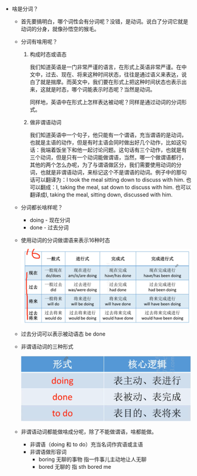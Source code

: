 - 啥是分词？

  - 首先要搞明白，哪个词性会有分词呢？没错，是动词。说白了分词它就是动词的分身，就像孙悟空的猴毛。

  - 分词有啥用呢？

    1. 构成时态或语态

       我们知道英语是一门非常严谨的语言，在形式上英语非常严谨。在中文中，过去、现在、将来这种时间状态，往往是通过语义来表达，说白了就是揣摩。而英文中，我们要在形式上把这种时间状态也表示出来，这就是时态，哪个词能表示时态呢？当然是动词。

       同样地，英语中在形式上怎样表达被动呢？同样是通过动词的分词形式。

    2. 做非谓语动词

       我们知道英语中一个句子，他只能有一个谓语，充当谓语的是动词，也就是主语的动作，但是有时主语会同时做出好几个动作，比如这句话：我端着饭坐下和他一起讨论问题。这句话有三个动作，也就是有三个动词，但是只有一个动词能做谓语，当然，哪一个做谓语都行，其他的两个怎么办呢，为了与谓语做区分，我们需要使用动词的分词，也就是非谓语动词，来标记这个不是谓语的动词。例子中的那句话可以翻译为：I took the meal sitting down to discuss with him. 也可以翻成：I, taking the meal, sat down to discuss with him. 也可以翻译成I, taking the meal, sitting down, discussed with him.

  - 分词都长啥样呢？

    -  doing - 现在分词
    - done - 过去分词

  - 使用动词的分词做谓语来表示16种时态

    ![image-20211008222713536](../TyporaResources/Image/image-20211008222713536.png)

  - 过去分词可以表示被动语态 be done

  - 非谓语动词的三种形式

    <img src="../TyporaResources/Image/image-20211008230347782.png" alt="image-20211008230347782" style="zoom:80%;" />

  - 非谓语动词都能做啥成分呢，除了不能做谓语，啥都能做。

    - 非谓语（doing 和 to do）充当名词作宾语或主语
    - 非谓语做形容词
      - boring  无聊的事物   指一件事儿主动地让人无聊
      - bored    无聊的     指 sth bored me 

